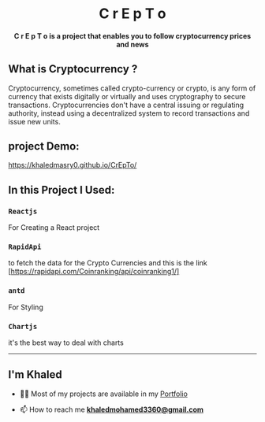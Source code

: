 <h1 align="center"> C r E p T o </h1>

<h4 align="center"> C r E p T o is a project that enables you to follow cryptocurrency prices and news </h4>

## What is Cryptocurrency ?
Cryptocurrency, sometimes called crypto-currency or crypto, is any form of currency that exists digitally or virtually and uses cryptography to secure transactions. Cryptocurrencies don't have a central issuing or regulating authority, instead using a decentralized system to record transactions and issue new units.

## project Demo:
https://khaledmasry0.github.io/CrEpTo/

## In this Project I Used:

### `Reactjs`

For Creating a React project

### `RapidApi`

to fetch the data for the Crypto Currencies and this is the link
[https://rapidapi.com/Coinranking/api/coinranking1/]

### `antd`

For Styling

### `Chartjs`

it's the best way to deal with charts

<hr/>

## I'm Khaled

- 👨‍💻 Most of my projects are available in my [Portfolio](https://khaledmasry0.github.io/Portfolio/)

<!-- - 📝 I usually write useful articles on [LinkedIn](https://www.linkedin.com//), [Facebook](https://www.facebook.com/), [Telegram](https://t.me/) -->

- 📫 How to reach me **khaledmohamed3360@gmail.com**
